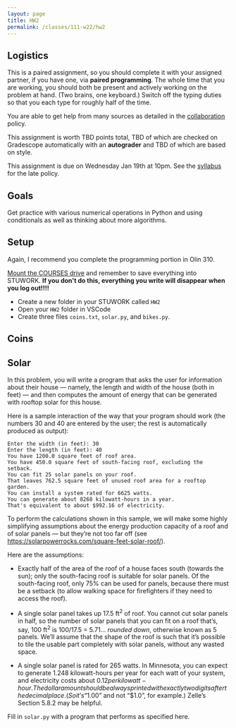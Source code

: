 ```yaml
---
layout: page
title: HW2 
permalink: /classes/111-w22/hw2
---
```


## Logistics

This is a paired assignment, so you should complete it with your assigned partner, if you have one, via **paired programming**. 
The whole time that you are working, you should both be present and actively working on the problem at hand. 
(Two brains, one keyboard.) 
Switch off the typing duties so that you each type for roughly half of the time. 

You are able to get help from many sources as detailed in the [collaboration](collaboration) policy.

This assignment is worth TBD points total, TBD of which are checked on Gradescope automatically with an **autograder** and TBD of which are based on style.

This assignment is due on Wednesday Jan 19th at 10pm. See the [syllabus](syllabus) for the late policy.

## Goals
Get practice with various numerical operations in Python and using conditionals as well as thinking about more algorithms.

## Setup

Again, I recommend you complete the programming portion in Olin 310. 

[Mount the COURSES drive](https://wiki.carleton.edu/pages/viewpage.action?spaceKey=carl&title=CS+111+and+201+workflow+in+CS+labs) and remember to save everything into STUWORK. **If you don't do this, everything you write will disappear when you log out!!!!**
* Create a new folder in your STUWORK called `HW2`
* Open your `HW2` folder in VSCode
* Create three files `coins.txt`, `solar.py`, and `bikes.py`.

## Coins

## Solar
In this problem, you will write a program that asks the user for information about their house — namely, the length and width of the house (both in feet) — and then computes the amount of energy that can be generated with rooftop solar for this house.

Here is a sample interaction of the way that your program should work (the numbers 30 and 40 are entered by the user; the rest is automatically produced as output):

```
Enter the width (in feet): 30
Enter the length (in feet): 40
You have 1200.0 square feet of roof area.
You have 450.0 square feet of south-facing roof, excluding the setback.
You can fit 25 solar panels on your roof.
That leaves 762.5 square feet of unused roof area for a rooftop garden.
You can install a system rated for 6625 watts.
You can generate about 8268 kilowatt-hours in a year.
That's equivalent to about $992.16 of electricity.
```

To perform the calculations shown in this sample, we will make some highly simplifying assumptions about the energy production capacity of a roof and of solar panels — but they’re not too far off (see https://solarpowerrocks.com/square-feet-solar-roof/). 

Here are the assumptions:

* Exactly half of the area of the roof of a house faces south (towards the sun); only the south-facing roof is suitable for solar panels. Of the south-facing roof, only 75% can be used for panels, because there must be a setback (to allow walking space for firefighters if they need to access the roof).

* A single solar panel takes up 17.5 ft<sup>2</sup> of roof. You cannot cut solar panels in half, so the number of solar panels that you can fit on a roof that’s, say, 100 ft<sup>2</sup> is 100/17.5 = 5.71... *rounded down*, otherwise known as 5 panels. We’ll assume that the shape of the roof is such that it’s possible to tile the usable part completely with solar panels, without any wasted space.

* A single solar panel is rated for 265 watts. In Minnesota, you can expect to generate 1.248 kilowatt-hours per year for each watt of your system, and electricity costs about $0.12 per kilowatt-hour. The dollar amount should be always printed with exactly two digits after the decimal place. (So it’s “$1.00” and not “$1.0”, for example.) Zelle’s Section 5.8.2 may be helpful.

Fill in `solar.py` with a program that performs as specified here.